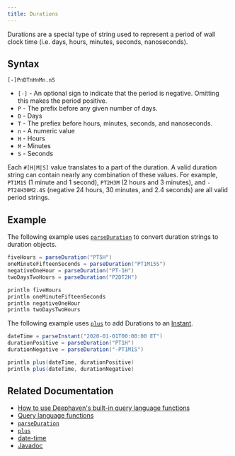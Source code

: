 ```yaml
---
title: Durations
---
```


Durations are a special type of string used to represent a period of wall clock time (i.e. days, hours, minutes, seconds, nanoseconds).

## Syntax

`[-]PnDTnHnMn.nS`

- `[-]` - An optional sign to indicate that the period is negative. Omitting this makes the period positive.
- `P` - The prefix before any given number of days.
- `D` - Days
- `T` - The prefiex before hours, minutes, seconds, and nanoseconds.
- `n` - A numeric value
- `H` - Hours
- `M` - Minutes
- `S` - Seconds

Each `#[H|M|S]` value translates to a part of the duration. A valid duration string can contain nearly any combination of these values. For example, `PT1M1S` (1 minute and 1 second), `PT2H3M` (2 hours and 3 minutes), and `-PT24H30M2.4S` (negative 24 hours, 30 minutes, and 2.4 seconds) are all valid period strings.

## Example

The following example uses [`parseDuration`](../../time/datetime/parseDuration.md) to convert duration strings to duration objects.

```groovy order=:log
fiveHours = parseDuration("PT5H")
oneMinuteFifteenSeconds = parseDuration("PT1M15S")
negativeOneHour = parseDuration("PT-1H")
twoDaysTwoHours = parseDuration("P2DT2H")

println fiveHours
println oneMinuteFifteenSeconds
println negativeOneHour
println twoDaysTwoHours
```

The following example uses [`plus`](../../time/datetime/plus.md) to add Durations to an [Instant](../../query-language/types/date-time.md#instant).

```groovy order=:log
dateTime = parseInstant("2020-01-01T00:00:00 ET")
durationPositive = parseDuration("PT1H")
durationNegative = parseDuration("-PT1M1S")

println plus(dateTime, durationPositive)
println plus(dateTime, durationNegative)
```

## Related Documentation

- [How to use Deephaven's built-in query language functions](../../../how-to-guides/built-in-functions.md)
- [Query language functions](../query-library/query-language-function-reference.md)
- [`parseDuration`](../../time/datetime/parseDuration.md)
- [`plus`](../../time/datetime/plus.md)
- [date-time](./date-time.md)
- [Javadoc](https://docs.oracle.com/en/java/javase/17/docs/api/java.base/java/time/Period.html)
